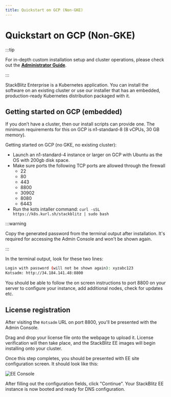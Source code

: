 ```yaml
---
title: Quickstart on GCP (Non-GKE)
---
```


# Quickstart on GCP (Non-GKE)

:::tip

For in-depth custom installation setup and cluster operations, please check out the **[Administrator Guide](/enterprise/installation/administrator-guide)**.

:::

StackBlitz Enterprise is a Kubernetes application. You can install the software on an existing cluster or use our installer that has an embedded, production-ready Kubernetes distribution packaged with it.

## Getting started on GCP (embedded)

If you don’t have a cluster, then our install scripts can provide one. The minimum requirements for this on GCP is n1-standard-8 (8 vCPUs, 30 GB memory).

Getting started on GCP (no GKE, no existing cluster):

- Launch an n1-standard-4 instance or larger on GCP with Ubuntu as the OS with 200gb disk space.
- Make sure ports the following TCP ports are allowed through the firewall
  - 22
  - 80
  - 443
  - 8800
  - 30902
  - 8080
  - 6443
- Run the kots intaller command: `curl -sSL https://k8s.kurl.sh/stackblitz | sudo bash`

:::warning

Copy the generated password from the terminal output after installation. It's required for accessing the Admin Console and won't be shown again.

:::

In the terminal output, look for these two lines:

```sh
Login with password (will not be shown again): xyzabc123
Kotsadm: http://34.184.141.48:8800
```

You should be able to follow the on screen instructions to port 8800 on your server to configure your instance, add additional nodes, check for updates etc.

## License registration

After visiting the `Kotsadm` URL on port 8800, you'll be presented with the Admin Console.

Drag and drop your license file onto the webpage to upload it. License verification will then take place, and the StackBlitz EE images will begin installing onto your cluster.

Once this step completes, you should be presented with EE site configuration screen. It should look like this:

![EE Console](/doc_images/ee-console-config.png)

After filling out the configuration fields, click "Continue". Your StackBlitz EE instance is now booted and ready for DNS configuration.
